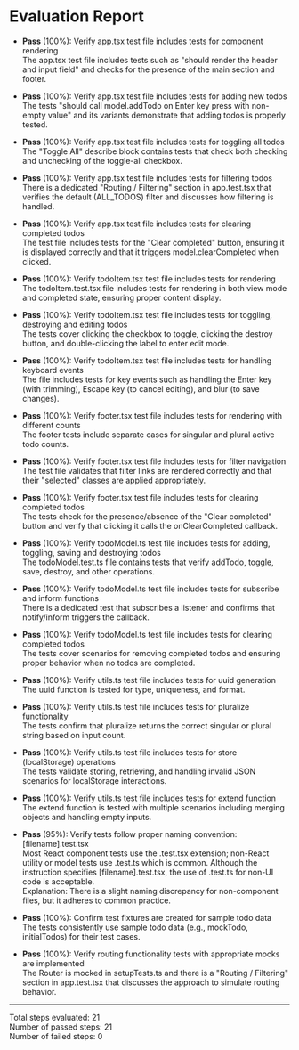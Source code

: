 # Evaluation Report

- **Pass** (100%): Verify app.tsx test file includes tests for component rendering  
  The app.tsx test file includes tests such as "should render the header and input field" and checks for the presence of the main section and footer.

- **Pass** (100%): Verify app.tsx test file includes tests for adding new todos  
  The tests "should call model.addTodo on Enter key press with non-empty value" and its variants demonstrate that adding todos is properly tested.

- **Pass** (100%): Verify app.tsx test file includes tests for toggling all todos  
  The "Toggle All" describe block contains tests that check both checking and unchecking of the toggle-all checkbox.

- **Pass** (100%): Verify app.tsx test file includes tests for filtering todos  
  There is a dedicated "Routing / Filtering" section in app.test.tsx that verifies the default (ALL_TODOS) filter and discusses how filtering is handled.

- **Pass** (100%): Verify app.tsx test file includes tests for clearing completed todos  
  The test file includes tests for the "Clear completed" button, ensuring it is displayed correctly and that it triggers model.clearCompleted when clicked.

- **Pass** (100%): Verify todoItem.tsx test file includes tests for rendering  
  The todoItem.test.tsx file includes tests for rendering in both view mode and completed state, ensuring proper content display.

- **Pass** (100%): Verify todoItem.tsx test file includes tests for toggling, destroying and editing todos  
  The tests cover clicking the checkbox to toggle, clicking the destroy button, and double-clicking the label to enter edit mode.

- **Pass** (100%): Verify todoItem.tsx test file includes tests for handling keyboard events  
  The file includes tests for key events such as handling the Enter key (with trimming), Escape key (to cancel editing), and blur (to save changes).

- **Pass** (100%): Verify footer.tsx test file includes tests for rendering with different counts  
  The footer tests include separate cases for singular and plural active todo counts.

- **Pass** (100%): Verify footer.tsx test file includes tests for filter navigation  
  The test file validates that filter links are rendered correctly and that their "selected" classes are applied appropriately.

- **Pass** (100%): Verify footer.tsx test file includes tests for clearing completed todos  
  The tests check for the presence/absence of the "Clear completed" button and verify that clicking it calls the onClearCompleted callback.

- **Pass** (100%): Verify todoModel.ts test file includes tests for adding, toggling, saving and destroying todos  
  The todoModel.test.ts file contains tests that verify addTodo, toggle, save, destroy, and other operations.

- **Pass** (100%): Verify todoModel.ts test file includes tests for subscribe and inform functions  
  There is a dedicated test that subscribes a listener and confirms that notify/inform triggers the callback.

- **Pass** (100%): Verify todoModel.ts test file includes tests for clearing completed todos  
  The tests cover scenarios for removing completed todos and ensuring proper behavior when no todos are completed.

- **Pass** (100%): Verify utils.ts test file includes tests for uuid generation  
  The uuid function is tested for type, uniqueness, and format.

- **Pass** (100%): Verify utils.ts test file includes tests for pluralize functionality  
  The tests confirm that pluralize returns the correct singular or plural string based on input count.

- **Pass** (100%): Verify utils.ts test file includes tests for store (localStorage) operations  
  The tests validate storing, retrieving, and handling invalid JSON scenarios for localStorage interactions.

- **Pass** (100%): Verify utils.ts test file includes tests for extend function  
  The extend function is tested with multiple scenarios including merging objects and handling empty inputs.

- **Pass** (95%): Verify tests follow proper naming convention: [filename].test.tsx  
  Most React component tests use the .test.tsx extension; non-React utility or model tests use .test.ts which is common. Although the instruction specifies [filename].test.tsx, the use of .test.ts for non-UI code is acceptable.  
  Explanation: There is a slight naming discrepancy for non-component files, but it adheres to common practice.

- **Pass** (100%): Confirm test fixtures are created for sample todo data  
  The tests consistently use sample todo data (e.g., mockTodo, initialTodos) for their test cases.

- **Pass** (100%): Verify routing functionality tests with appropriate mocks are implemented  
  The Router is mocked in setupTests.ts and there is a "Routing / Filtering" section in app.test.tsx that discusses the approach to simulate routing behavior.

---

Total steps evaluated: 21  
Number of passed steps: 21  
Number of failed steps: 0